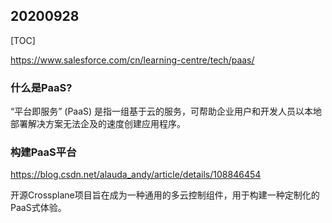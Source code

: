 ## 20200928

[TOC]

https://www.salesforce.com/cn/learning-centre/tech/paas/

### 什么是PaaS?

“平台即服务” (PaaS) 是指一组基于云的服务，可帮助企业用户和开发人员以本地部署解决方案无法企及的速度创建应用程序。



### 构建PaaS平台

https://blog.csdn.net/alauda_andy/article/details/108846454

开源Crossplane项目旨在成为一种通用的多云控制组件，用于构建一种定制化的PaaS式体验。